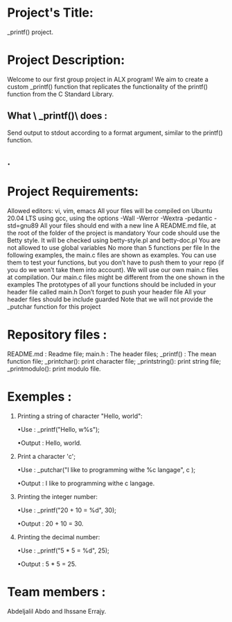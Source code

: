 # Project's Title:
_printf() project.

# Project Description:
Welcome to our first group project in ALX program! We aim to create a custom _printf() function that replicates the functionality of the printf() function from the C Standard Library.

 ## What \ _printf()\ does :
 Send output to stdout according to a format argument, similar to the printf() function.

 ##

 ## .

# Project Requirements:
Allowed editors: vi, vim, emacs
All your files will be compiled on Ubuntu 20.04 LTS using gcc, using the options -Wall -Werror -Wextra -pedantic -std=gnu89
All your files should end with a new line
A README.md file, at the root of the folder of the project is mandatory
Your code should use the Betty style. It will be checked using betty-style.pl and betty-doc.pl
You are not allowed to use global variables
No more than 5 functions per file
In the following examples, the main.c files are shown as examples. You can use them to test your functions, but you don’t have to push them to your repo (if you do we won’t take them into account). We will use our own main.c files at compilation. Our main.c files might be different from the one shown in the examples
The prototypes of all your functions should be included in your header file called main.h
Don’t forget to push your header file
All your header files should be include guarded
Note that we will not provide the _putchar function for this project

# Repository files :
README.md : Readme file;
main.h : The header files;
_printf() : The mean function file;
_printchar(): print character file;
_printstring(): print string file;
_printmodulo(): print modulo file.

# Exemples :
1. Printing a string of character "Hello, world":

	•Use : _printf("Hello, w%s");
	
	•Output : Hello, world.
2. Print a character 'c';

	•Use : _putchar("I like to programming withe %c langage", c );
	
	•Output : I like to programming withe c langage.

3. Printing the integer number:

	•Use : _printf("20 + 10 = %d", 30);
	
	•Output : 20 + 10 = 30.
4. Printing the decimal number:

	•Use : _printf("5 * 5 = %d", 25);

	•Output : 5 * 5 = 25.

# Team members :
Abdeljalil Abdo and Ihssane Errajy.

